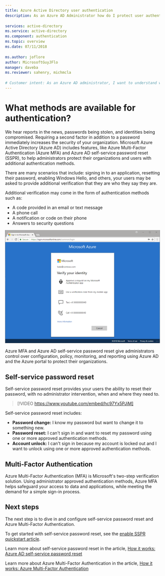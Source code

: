 ```yaml
---
title: Azure Active Directory user authentication
description: As an Azure AD Administrator how do I protect user authentication while reducing end-user impact?

services: active-directory
ms.service: active-directory
ms.component: authentication
ms.topic: overview
ms.date: 07/11/2018

ms.author: joflore
author: MicrosoftGuyJFlo
manager: daveba
ms.reviewer: sahenry, michmcla

# Customer intent: As an Azure AD administrator, I want to understand which Azure AD features I can use to secure sign-in and make the user authentication process safe and easy. 
---
```

# What methods are available for authentication?

We hear reports in the news, passwords being stolen, and identities being compromised. Requiring a second factor in addition to a password immediately increases the security of your organization. Microsoft Azure Active Directory (Azure AD) includes features, like Azure Multi-Factor Authentication (Azure MFA) and Azure AD self-service password reset (SSPR), to help administrators protect their organizations and users with additional authentication methods.

There are many scenarios that include: signing in to an application, resetting their password, enabling Windows Hello, and others, your users may be asked to provide additional verification that they are who they say they are.

Additional verification may come in the form of authentication methods such as:

* A code provided in an email or text message
* A phone call
* A notification or code on their phone
* Answers to security questions

![Example login.microsoftonline.com login page in Chrome](media/overview-authentication/overview-login.png)

Azure MFA and Azure AD self-service password reset give administrators control over configuration, policy, monitoring, and reporting using Azure AD and the Azure portal to protect their organizations.

## Self-service password reset

Self-service password reset provides your users the ability to reset their password, with no administrator intervention, when and where they need to.

> [!VIDEO https://www.youtube.com/embed/hc97Yx5PJiM]

Self-service password reset includes:

* **Password change:** I know my password but want to change it to something new.
* **Password reset:** I can't sign in and want to reset my password using one or more approved authentication methods.
* **Account unlock:** I can't sign in because my account is locked out and I want to unlock using one or more approved authentication methods.

## Multi-Factor Authentication

Azure Multi-Factor Authentication (MFA) is Microsoft's two-step verification solution. Using administrator approved authentication methods, Azure MFA helps safeguard your access to data and applications, while meeting the demand for a simple sign-in process.

## Next steps

The next step is to dive in and configure self-service password reset and Azure Multi-Factor Authentication.

To get started with self-service password reset, see the [enable SSPR quickstart article](quickstart-sspr.md).

Learn more about self-service password reset in the article, [How it works: Azure AD self-service password reset](concept-sspr-howitworks.md)

Learn more about Azure Multi-Factor Authentication in the article, [How it works: Azure Multi-Factor Authentication](concept-mfa-howitworks.md)